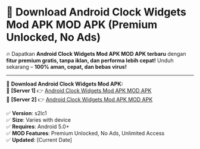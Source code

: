 # 🚀 Download Android Clock Widgets Mod APK MOD APK (Premium Unlocked, No Ads)  

🔥 Dapatkan **Android Clock Widgets Mod APK MOD APK terbaru** dengan **fitur premium gratis, tanpa iklan, dan performa lebih cepat!** Unduh sekarang – **100% aman, cepat, dan bebas virus!**  

---


🔽 **Download Android Clock Widgets Mod APK:**  
🔹 **[Server 1]** 👉 [Android Clock Widgets Mod APK MOD APK](https://apkcomod.com?title=Android_Clock_Widgets_Mod_APK)  
🔹 **[Server 2]** 👉 [Android Clock Widgets Mod APK MOD APK](https://apkcomod.com?title=Android_Clock_Widgets_Mod_APK)  


✅ **Version**: s2lc1  
✅ **Size**: Varies with device  
✅ **Requires**: Android 5.0+  
✅ **MOD Features**: Premium Unlocked, No Ads, Unlimited Access  
✅ **Updated**: [Current Date]  